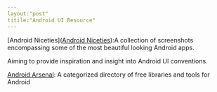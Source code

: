 ```yaml
---
layout:"post"
titile:"Android UI Resource"
---
```

[Android Niceties]([Android Niceties](http://androidniceties.tumblr.com/)):A collection of screenshots encompassing some of the most beautiful looking Android apps.

Aiming to provide inspiration and insight into Android UI conventions.

[Android Arsenal](http://android-arsenal.com/free): A categorized directory of free libraries and tools for Android

